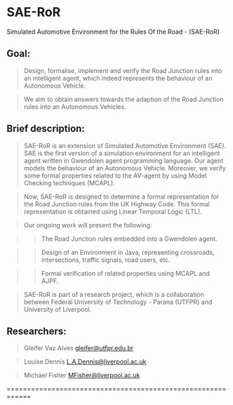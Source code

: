 # SAE-RoR
Simulated Automotive Environment for the Rules Of the Road - (SAE-RoR)

## Goal:

> Design, formalise, implement and verify the Road Junction rules into an intelligent agent, which indeed represents the behaviour of an Autonomous Vehicle.

> We aim to obtain answers towards the adaption of the Road Junction rules into an Autonomous Vehicles.

## Brief description:

> SAE-RoR is an extension of Simulated Automotive Environment (SAE). SAE is the first version of a simulation environment for an intelligent agent written in Gwendolen agent programming language. Our agent models the behaviour of an Autonomous Vehicle. Moreover, we verify some formal properties related to the AV-agent by using Model Checking techniques (MCAPL).

> Now, SAE-RoR is designed to determine a formal representation for the Road Junction rules from the UK Highway Code. This formal representation is obtained using Linear Temporal Logic (LTL).

> Our ongoing work will present the following:

>> The Road Junction rules embedded into a Gwendolen agent.

>> Design of an Environment in Java, representing crossroads, intersections, traffic signals, road users, etc.

>> Formal verification of related properties using MCAPL and AJPF.


> SAE-RoR is part of a research project, which is a collaboration between Federal University of Technology - Parana (UTFPR) and University of Liverpool.

## Researchers:

> Gleifer Vaz Alves gleifer@utfpr.edu.br

> Louise Dennis L.A.Dennis@liverpool.ac.uk

> Michael Fisher MFisher@liverpool.ac.uk

============================================================
